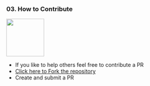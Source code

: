 ### 03. How to Contribute

<img src="https://media.githubusercontent.com/media/nirgeier/labs-assets/main/assets/images/i_helped_out.png" height="100px">

- If you like to help others feel free to contribute a PR
- [Click here to Fork the repository](https://github.com/nirgeier/killercoda-scenario-template/fork)
- Create and submit a PR